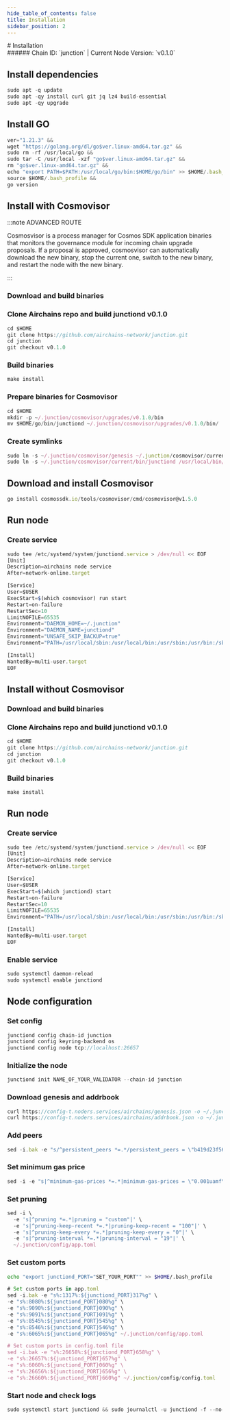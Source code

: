 ```yaml
---
hide_table_of_contents: false
title: Installation
sidebar_position: 2
---
```


<div class="h1-with-icon icon-airchains">
# Installation
</div>
###### Chain ID: `junction` | Current Node Version: `v0.1.0`

## Install dependencies

```js
sudo apt -q update
sudo apt -qy install curl git jq lz4 build-essential
sudo apt -qy upgrade
```

## Install GO
```js
ver="1.21.3" &&
wget "https://golang.org/dl/go$ver.linux-amd64.tar.gz" &&
sudo rm -rf /usr/local/go &&
sudo tar -C /usr/local -xzf "go$ver.linux-amd64.tar.gz" &&
rm "go$ver.linux-amd64.tar.gz" &&
echo "export PATH=$PATH:/usr/local/go/bin:$HOME/go/bin" >> $HOME/.bash_profile &&
source $HOME/.bash_profile &&
go version
```

## Install with Cosmovisor
:::note ADVANCED ROUTE

Cosmosvisor is a process manager for Cosmos SDK application binaries that monitors the governance module for incoming chain upgrade proposals. If a proposal is approved, cosmosvisor can automatically download the new binary, stop the current one, switch to the new binary, and restart the node with the new binary.

:::
### Download and build binaries
### Clone Airchains repo and build junctiond v0.1.0
```js
cd $HOME
git clone https://github.com/airchains-network/junction.git
cd junction
git checkout v0.1.0
```

### Build binaries
```js
make install
```
### Prepare binaries for Cosmovisor
```js
cd $HOME
mkdir -p ~/.junction/cosmovisor/upgrades/v0.1.0/bin
mv $HOME/go/bin/junctiond ~/.junction/cosmovisor/upgrades/v0.1.0/bin/
```

### Create symlinks
```js
sudo ln -s ~/.junction/cosmovisor/genesis ~/.junction/cosmovisor/current -f
sudo ln -s ~/.junction/cosmovisor/current/bin/junctiond /usr/local/bin/junctiond -f
```

## Download and install Cosmovisor
```js
go install cosmossdk.io/tools/cosmovisor/cmd/cosmovisor@v1.5.0
```

## Run node
### Create service
```js
sudo tee /etc/systemd/system/junctiond.service > /dev/null << EOF
[Unit]
Description=airchains node service
After=network-online.target

[Service]
User=$USER
ExecStart=$(which cosmovisor) run start
Restart=on-failure
RestartSec=10
LimitNOFILE=65535
Environment="DAEMON_HOME=~/.junction"
Environment="DAEMON_NAME=junctiond"
Environment="UNSAFE_SKIP_BACKUP=true"
Environment="PATH=/usr/local/sbin:/usr/local/bin:/usr/sbin:/usr/bin:/sbin:/bin:/usr/games:/usr/local/games:/snap/bin:~/.junction/cosmovisor/current/bin"

[Install]
WantedBy=multi-user.target
EOF
```

## Install without Cosmovisor

### Download and build binaries
### Clone Airchains repo and build junctiond v0.1.0
```js
cd $HOME
git clone https://github.com/airchains-network/junction.git
cd junction
git checkout v0.1.0
```

### Build binaries
```js
make install
```

## Run node
### Create service
```js
sudo tee /etc/systemd/system/junctiond.service > /dev/null << EOF
[Unit]
Description=airchains node service
After=network-online.target

[Service]
User=$USER
ExecStart=$(which junctiond) start
Restart=on-failure
RestartSec=10
LimitNOFILE=65535
Environment="PATH=/usr/local/sbin:/usr/local/bin:/usr/sbin:/usr/bin:/sbin:/bin:/usr/games:/usr/local/games:/snap/bin"

[Install]
WantedBy=multi-user.target
EOF
```

### Enable service
```js
sudo systemctl daemon-reload
sudo systemctl enable junctiond
```

## Node configuration
### Set config
```js
junctiond config chain-id junction
junctiond config keyring-backend os
junctiond config node tcp://localhost:26657
```

### Initialize the node
```js
junctiond init NAME_OF_YOUR_VALIDATOR --chain-id junction
```

### Download genesis and addrbook
```js
curl https://config-t.noders.services/airchains/genesis.json -o ~/.junction/config/genesis.json
curl https://config-t.noders.services/airchains/addrbook.json -o ~/.junction/config/addrbook.json
```
### Add peers
```js
sed -i.bak -e "s/^persistent_peers *=.*/persistent_peers = \"b419d23f56a6a5403319399ed38b6b93138210a1@airchains-t-rpc.noders.services:31656\"/" ~/.junction/config/config.toml
```

### Set minimum gas price
```js
sed -i -e "s|^minimum-gas-prices *=.*|minimum-gas-prices = \"0.001uamf\"|" ~/.junction/config/app.toml
```
### Set pruning
```js
sed -i \
  -e 's|^pruning *=.*|pruning = "custom"|' \
  -e 's|^pruning-keep-recent *=.*|pruning-keep-recent = "100"|' \
  -e 's|^pruning-keep-every *=.*|pruning-keep-every = "0"|' \
  -e 's|^pruning-interval *=.*|pruning-interval = "19"|' \
  ~/.junction/config/app.toml
```

### Set custom ports

```bash
echo "export junctiond_PORT="SET_YOUR_PORT"" >> $HOME/.bash_profile
```

```js
# Set custom ports in app.toml
sed -i.bak -e "s%:1317%:${junctiond_PORT}317%g" \
-e "s%:8080%:${junctiond_PORT}080%g" \
-e "s%:9090%:${junctiond_PORT}090%g" \
-e "s%:9091%:${junctiond_PORT}091%g" \
-e "s%:8545%:${junctiond_PORT}545%g" \
-e "s%:8546%:${junctiond_PORT}546%g" \
-e "s%:6065%:${junctiond_PORT}065%g" ~/.junction/config/app.toml

# Set custom ports in config.toml file
sed -i.bak -e "s%:26658%:${junctiond_PORT}658%g" \
-e "s%:26657%:${junctiond_PORT}657%g" \
-e "s%:6060%:${junctiond_PORT}060%g" \
-e "s%:26656%:${junctiond_PORT}656%g" \
-e "s%:26660%:${junctiond_PORT}660%g" ~/.junction/config/config.toml
```

### Start node and check logs
```js
sudo systemctl start junctiond && sudo journalctl -u junctiond -f --no-hostname -o cat
```